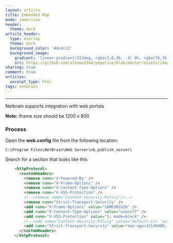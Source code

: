 ```yaml
---
layout: article
title: Embedded Map
mode: immersive
header:
  theme: dark
article_header:
  type: overlay
  theme: dark
  background_color: '#4c4cc2'
  background_image:
    gradient: 'linear-gradient(313deg, rgba(2,0,36, .3) 0%, rgba(76,76,194, .3) 47%, rgba(0,212,255, .6) 100%)'
    src: https://github.com/alexma2344/peperina/blob/master/assets/images/brain.jpg?raw=true"
sharing: true
comment: true
articles:
  excerpt_type: html
tags: netbrain
---
```


<!--more-->

---

Netbrain supports integration with web portals

**Note:** iframe size should be 1200 x 800

### Process

Open the **web.config** file from the following location:

	C:\Program Files\NetBrain\Web Server\nb_publish_server\

Search for a section that looks like this

```html
    <httpProtocol>
      <customHeaders>
        <remove name="X-Powered-By" />
        <remove name="X-Frame-Options" />
        <remove name="X-Content-Type-Options" />
        <remove name="X-XSS-Protection" />
        <!--<remove name="Content-Security-Policy"/>-->
        <remove name="Strict-Transport-Security" />
        <add name="X-Frame-Options" value="SAMEORIGIN" />
        <add name="X-Content-Type-Options" value="nosniff" />
        <add name="X-XSS-Protection" value="1; mode=block" />
        <!--<add name="Content-Security-Policy" value="default-src 'self'"/>-->
        <add name="Strict-Transport-Security" value="max-age=31536000; includeSubDomains; preload" />
      </customHeaders>
    </httpProtocol>
```